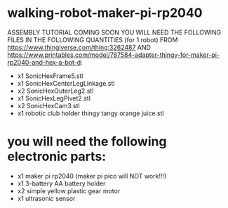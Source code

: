 # walking-robot-maker-pi-rp2040
ASSEMBLY TUTORIAL COMING SOON
YOU WILL NEED THE FOLLOWING FILES IN THE FOLLOWING QUANTITIES (for 1 robot) FROM https://www.thingiverse.com/thing:3262487 AND https://www.printables.com/model/787584-adapter-thingy-for-maker-pi-rp2040-and-hex-a-bot-d:


+ x1 SonicHexFrame5.stl
+ x1 SonicHexCenterLegLinkage.stl
+ x2 SonicHexOuterLeg2.stl
+ x1 SonicHexLegPivet2.stl
+ x2 SonicHexCam3.stl
+ x1 robotic club holder thingy tangy orange juice.stl

# you will need the following electronic parts:
+ x1 maker pi rp2040 (maker pi pico will NOT work!!!)
+ x1 3-battery AA battery holder
+ x2 simple yellow plastic gear motor
+ x1 ultrasonic sensor

